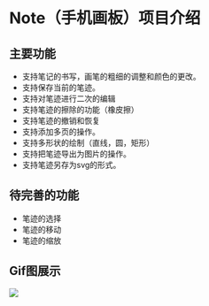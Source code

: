 # Note（手机画板）项目介绍
## 主要功能
- 支持笔记的书写，画笔的粗细的调整和颜色的更改。
- 支持保存当前的笔迹。
- 支持对笔迹进行二次的编辑
- 支持笔迹的擦除的功能（橡皮擦）
- 支持笔迹的撤销和恢复
- 支持添加多页的操作。
- 支持多形状的绘制（直线，圆，矩形）
- 支持把笔迹导出为图片的操作。
- 支持笔迹另存为svg的形式。

## 待完善的功能
- 笔迹的选择
- 笔迹的移动
- 笔迹的缩放

## Gif图展示
![](http://github/chaojian/Note/app/src/main/res/drawable/output.gif) 
